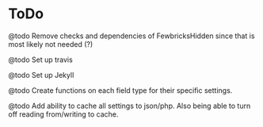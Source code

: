 # ToDo

@todo Remove checks and dependencies of FewbricksHidden since that is most likely not needed (?)

@todo Set up travis

@todo Set up Jekyll

@todo Create functions on each field type for their specific settings.

@todo Add ability to cache all settings to json/php. Also being able to turn off reading from/writing to cache.
